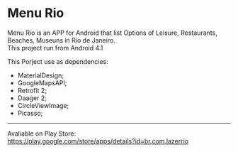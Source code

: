 # Menu Rio
Menu Rio is an APP for Android that list Options of Leisure, Restaurants, Beaches, Museuns in Rio de Janeiro. <br>
This project run from Android 4.1 <br>

This Porject use as dependencies:
- MaterialDesign;
- GoogleMapsAPI;
- Retrofit 2;
- Daager 2;
- CircleViewImage;
- Picasso;

<hr>

Avaliable on Play Store: <br>
https://play.google.com/store/apps/details?id=br.com.lazerrio

